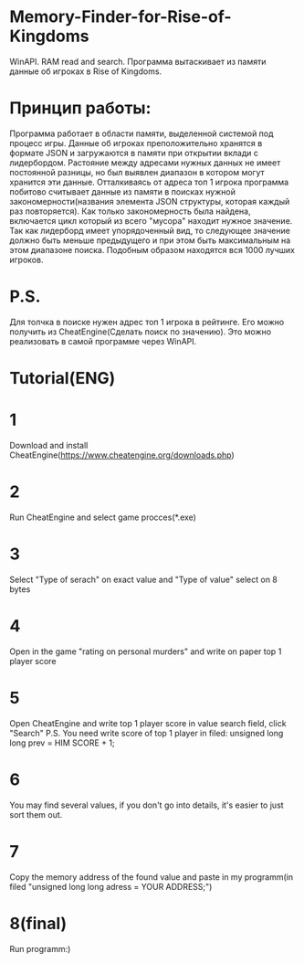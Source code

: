 # Memory-Finder-for-Rise-of-Kingdoms
WinAPI. RAM read and search.
Программа вытаскивает из памяти данные об игроках в Rise of Kingdoms.
# Принцип работы:
Программа работает в области памяти, выделенной системой под процесс игры.
Данные об игроках преположительно хранятся в формате JSON и загружаются в памяти при открытии вклади с лидербордом.
Растояние между адресами нужных данных не имеет постоянной разницы, но был выявлен диапазон в котором могут хранится эти данные.
Отталкиваясь от адреса топ 1 игрока программа побитово считывает данные из памяти в поисках нужной закономерности(названия элемента JSON структуры, которая каждый раз повторяется).
Как только закономерность была найдена, включается цикл который из всего "мусора" находит нужное значение.
Так как лидерборд имеет упорядоченный вид, то следующее значение должно быть меньше предыдущего и при этом быть максимальным на этом диапазоне поиска.
Подобным образом находятся вся 1000 лучших игроков.
# P.S.
Для толчка в поиске нужен адрес топ 1 игрока в рейтинге. Его можно получить из CheatEngine(Сделать поиск по значению).
Это можно реализовать в самой программе через WinAPI.
# Tutorial(ENG)
# 1
Download and install CheatEngine(https://www.cheatengine.org/downloads.php)
# 2
Run CheatEngine and select game procces(*.exe)
# 3
Select "Type of serach" on exact value and "Type of value" select on 8 bytes
# 4
Open in the game "rating on personal murders" and write on paper top 1 player score
# 5
Open CheatEngine and write top 1 player score in value search field, click "Search" P.S. You need write score of top 1 player in filed: unsigned long long prev = HIM SCORE + 1;
# 6
You may find several values, if you don't go into details, it's easier to just sort them out.
# 7
Copy the memory address of the found value and paste in my programm(in filed "unsigned long long adress = YOUR ADDRESS;")
# 8(final)
Run programm:)
